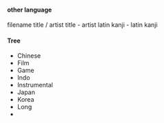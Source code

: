 #### other language
filename
	title / artist
	title - artist
	latin kanji - latin kanji

#### Tree

- Chinese
- Film
- Game
- Indo
- Instrumental
- Japan
- Korea
- Long
- 